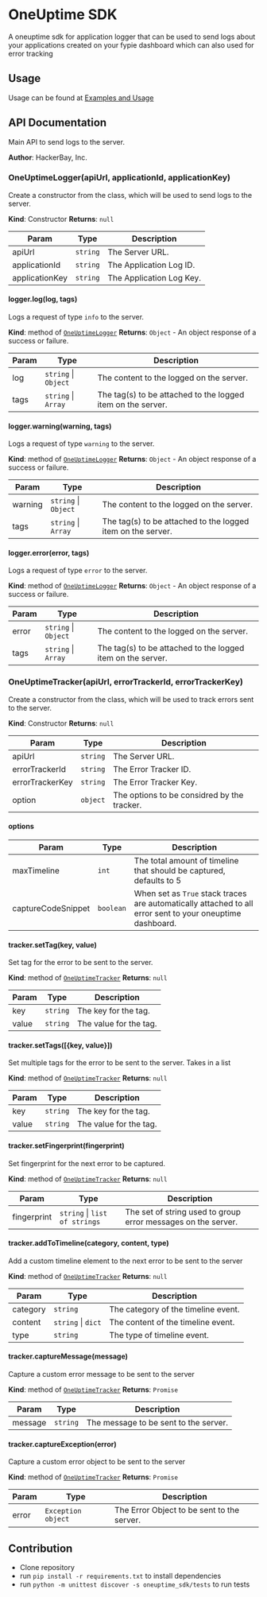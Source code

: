 # OneUptime SDK

A oneuptime sdk for application logger that can be used to send logs about your applications created on your fypie dashboard which can also used for error tracking

## Usage

Usage can be found at [Examples and Usage](README.rst)

## API Documentation

Main API to send logs to the server.

**Author**: HackerBay, Inc.

<a name="logger_api--logger"></a>

### OneUptimeLogger(apiUrl, applicationId, applicationKey)

Create a constructor from the class, which will be used to send logs to the server.

**Kind**: Constructor
**Returns**: <code>null</code>

| Param          | Type                | Description              |
| -------------- | ------------------- | ------------------------ |
| apiUrl         | <code>string</code> | The Server URL.          |
| applicationId  | <code>string</code> | The Application Log ID.  |
| applicationKey | <code>string</code> | The Application Log Key. |

#### logger.log(log, tags)

Logs a request of type `info` to the server.

**Kind**: method of [<code>OneUptimeLogger</code>](#logger_api--logger)
**Returns**: <code>Object</code> - An object response of a success or failure.

| Param | Type                                       | Description                                                 |
| ----- | ------------------------------------------ | ----------------------------------------------------------- |
| log   | <code>string</code> \| <code>Object</code> | The content to the logged on the server.                    |
| tags  | <code>string</code> \| <code>Array</code>  | The tag(s) to be attached to the logged item on the server. |

#### logger.warning(warning, tags)

Logs a request of type `warning` to the server.

**Kind**: method of [<code>OneUptimeLogger</code>](#logger_api--logger)
**Returns**: <code>Object</code> - An object response of a success or failure.

| Param   | Type                                       | Description                                                 |
| ------- | ------------------------------------------ | ----------------------------------------------------------- |
| warning | <code>string</code> \| <code>Object</code> | The content to the logged on the server.                    |
| tags    | <code>string</code> \| <code>Array</code>  | The tag(s) to be attached to the logged item on the server. |

#### logger.error(error, tags)

Logs a request of type `error` to the server.

**Kind**: method of [<code>OneUptimeLogger</code>](#logger_api--logger)
**Returns**: <code>Object</code> - An object response of a success or failure.

| Param | Type                                       | Description                                                 |
| ----- | ------------------------------------------ | ----------------------------------------------------------- |
| error | <code>string</code> \| <code>Object</code> | The content to the logged on the server.                    |
| tags  | <code>string</code> \| <code>Array</code>  | The tag(s) to be attached to the logged item on the server. |

<a name="tracker_api--tracker"></a>

### OneUptimeTracker(apiUrl, errorTrackerId, errorTrackerKey)

Create a constructor from the class, which will be used to track errors sent to the server.

**Kind**: Constructor
**Returns**: <code>null</code>

| Param           | Type                | Description                                 |
| --------------- | ------------------- | ------------------------------------------- |
| apiUrl          | <code>string</code> | The Server URL.                             |
| errorTrackerId  | <code>string</code> | The Error Tracker ID.                       |
| errorTrackerKey | <code>string</code> | The Error Tracker Key.                      |
| option          | <code>object</code> | The options to be considred by the tracker. |

#### options

| Param              | Type                 | Description                                                                                               |
| ------------------ | -------------------- | --------------------------------------------------------------------------------------------------------- |
| maxTimeline        | <code>int</code>     | The total amount of timeline that should be captured, defaults to 5                                       |
| captureCodeSnippet | <code>boolean</code> | When set as `True` stack traces are automatically attached to all error sent to your oneuptime dashboard. |

#### tracker.setTag(key, value)

Set tag for the error to be sent to the server.

**Kind**: method of [<code>OneUptimeTracker</code>](#tracker_api--tracker)
**Returns**: <code>null</code>

| Param | Type                | Description            |
| ----- | ------------------- | ---------------------- |
| key   | <code>string</code> | The key for the tag.   |
| value | <code>string</code> | The value for the tag. |

#### tracker.setTags([{key, value}])

Set multiple tags for the error to be sent to the server. Takes in a list

**Kind**: method of [<code>OneUptimeTracker</code>](#tracker_api--tracker)
**Returns**: <code>null</code>

| Param | Type                | Description            |
| ----- | ------------------- | ---------------------- |
| key   | <code>string</code> | The key for the tag.   |
| value | <code>string</code> | The value for the tag. |

#### tracker.setFingerprint(fingerprint)

Set fingerprint for the next error to be captured.

**Kind**: method of [<code>OneUptimeTracker</code>](#tracker_api--tracker)
**Returns**: <code>null</code>

| Param       | Type                                                | Description                                                   |
| ----------- | --------------------------------------------------- | ------------------------------------------------------------- |
| fingerprint | <code>string</code> \| <code>list of strings</code> | The set of string used to group error messages on the server. |

#### tracker.addToTimeline(category, content, type)

Add a custom timeline element to the next error to be sent to the server

**Kind**: method of [<code>OneUptimeTracker</code>](#tracker_api--tracker)
**Returns**: <code>null</code>

| Param    | Type                                     | Description                         |
| -------- | ---------------------------------------- | ----------------------------------- |
| category | <code>string</code>                      | The category of the timeline event. |
| content  | <code>string</code> \| <code>dict</code> | The content of the timeline event.  |
| type     | <code>string</code>                      | The type of timeline event.         |

#### tracker.captureMessage(message)

Capture a custom error message to be sent to the server

**Kind**: method of [<code>OneUptimeTracker</code>](#tracker_api--tracker)
**Returns**: <code>Promise</code>

| Param   | Type                | Description                           |
| ------- | ------------------- | ------------------------------------- |
| message | <code>string</code> | The message to be sent to the server. |

#### tracker.captureException(error)

Capture a custom error object to be sent to the server

**Kind**: method of [<code>OneUptimeTracker</code>](#tracker_api--tracker)
**Returns**: <code>Promise</code>

| Param | Type                          | Description                                |
| ----- | ----------------------------- | ------------------------------------------ |
| error | <code>Exception object</code> | The Error Object to be sent to the server. |

## Contribution

-   Clone repository
-   run `pip install -r requirements.txt` to install dependencies
-   run `python -m unittest discover -s oneuptime_sdk/tests` to run tests
